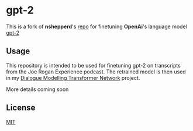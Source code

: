 # gpt-2
This is a fork of **nshepperd**'s [repo](https://github.com/nshepperd/gpt-2) for finetuning **OpenAi**'s language model [gpt-2](https://github.com/openai/gpt-2)

## Usage
This repository is intended to be used for finetuning gpt-2 on transcripts from the Joe Rogan Experience podcast. The retrained model is then used in my [Dialogue Modelling Transformer Network](https://github.com/clayajohnson/dialogue_modelling_transformer_network) project.

More details coming soon

## License
[MIT](./LICENSE)
